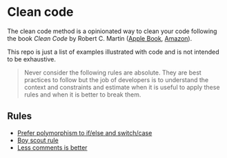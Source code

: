 # Clean code

The clean code method is a opinionated way to clean your code following the book _Clean Code_ by Robert C. Martin ([Apple Book](https://books.apple.com/ca/audiobook/clean-code-a-handbook-of-agile-software/id1556265951), [Amazon](https://www.amazon.ca/Clean-Code-Robert-Martin-Craftsmanship/dp/B08LF126HT/ref=tmm_pap_swatch_0?_encoding=UTF8&qid=&sr=)).

This repo is just a list of examples illustrated with code and is not intended to be exhaustive.

> Never consider the following rules are absolute. They are best practices to follow but the job of developers is to understand the context and constraints and estimate when it is useful to apply these rules and when it is better to break them.

## Rules

- [Prefer polymorphism to if/else and switch/case](./rules/prefer-polymorphism-to-if-else.md)
- [Boy scout rule](./rules/boy-scout-rule.md)
- [Less comments is better](./rules/less-comments-is-better.md)
